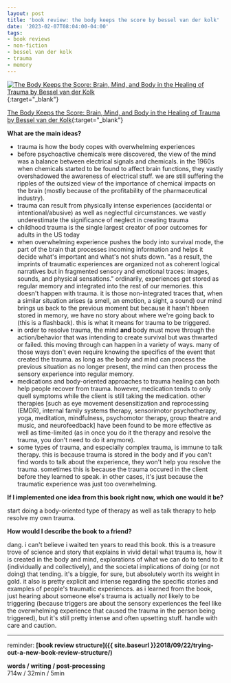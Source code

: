 ```yaml
---
layout: post
title: 'book review: the body keeps the score by bessel van der kolk'
date: '2023-02-07T08:04:00-04:00'
tags:
- book reviews
- non-fiction
- bessel van der kolk
- trauma
- memory
--- 
```



[![The Body Keeps the Score: Brain, Mind, and Body in the Healing of Trauma by Bessel van der Kolk](https://images-na.ssl-images-amazon.com/images/S/compressed.photo.goodreads.com/books/1652203391i/24611788.jpg)](https://www.goodreads.com/book/show/24611788-the-body-keeps-the-score){:target="_blank"}

[The Body Keeps the Score: Brain, Mind, and Body in the Healing of Trauma by Bessel van der Kolk](https://www.goodreads.com/book/show/24611788-the-body-keeps-the-score){:target="_blank"}

<b>What are the main ideas?</b> 

* trauma is how the body copes with overwhelming experiences
* before psychoactive chemicals were discovered, the view of the mind was a balance between electrical signals and chemicals. in the 1960s when chemicals started to be found to affect brain functions, they vastly overshadowed the awareness of electrical stuff. we are still suffering the ripples of the outsized view of the importance of chemical impacts on the brain (mostly because of the profitability of the pharmaceutical industry). 
* trauma can result from physically intense experiences (accidental or intentional/abusive) as well as neglectful circumstances. we vastly underestimate the significance of neglect in creating trauma
* childhood trauma is the single largest creator of poor outcomes for adults in the US today
* when overwhelming experience pushes the body into survival mode, the part of the brain that processes incoming information and helps it decide what's important and what's not shuts down. "as a result, the imprints of traumatic experiences are organized not as coherent logical narratives but in fragmented sensory and emotional traces: images, sounds, and physical sensations." ordinarily, experiences get stored as regular memory and integrated into the rest of our memories. this doesn't happen with trauma. it is those non-integrated traces that, when a similar situation arises (a smell, an emotion, a sight, a sound) our mind brings us back to the previous moment but because it hasn't hbeen stored in memory, we have no story about where we're going back to (this is a flashback). this is what it means for trauma to be triggered. 
* in order to resolve trauma, the mind **and** body must move through the action/behavior that was intending to create survival but was thwarted or failed. this moving through can happen in a variety of ways. many of those ways don't even require knowing the specifics of the event that created the trauma. as long as the body and mind can process the previous situation as no longer present, the mind can then process the sensory experience into regular memory. 
* medications and body-oriented approaches to trauma healing can both help people recover from trauma. however, medication tends to only quell symptoms while the client is still taking the medication. other therapies [such as eye movement desensitization and reprocessing (EMDR), internal family systems therapy, sensorimotor psychotherapy, yoga, meditation, mindfulness, psychomotor therapy, group theatre and music, and neurofeedback] have been found to be more effective as well as time-limited (as in once you do it the therapy and resolve the trauma, you don't need to do it anymore). 
* some types of trauma, and especially complex trauma, is immune to talk therapy. this is because trauma is stored in the body and if you can't find words to talk about the experience, they won't help you resolve the trauma. sometimes this is because the trauma occured in the client before they learned to speak. in other cases, it's just because the traumatic experience was just too overwhelming. 




<b>If I implemented one idea from this book right now, which one would it be?</b>

start doing a body-oriented type of therapy as well as talk therapy to help resolve my own trauma. 


<b>How would I describe the book to a friend?</b>

dang. i can't believe i waited ten years to read this book. this is a treasure trove of science and story that explains in vivid detail what trauma is, how it is created in the body and mind, explorations of what we can do to tend to it (individually and collectively), and the societal implications of doing (or not doing) that tending. it's a biggie, for sure, but absolutely worth its weight in gold. it also is pretty explicit and intense regarding the specific stories and examples of people's traumatic experiences. as i learned from the book, just hearing about someone else's trauma is actually *not* likely to be triggering (because triggers are about the sensory experiences the feel like the overwhelming experience that caused the trauma in the person being triggered), but it's still pretty intense and often upsetting stuff. handle with care and caution. 

---

reminder: **[book review structure]({{ site.baseurl }}2018/09/22/trying-out-a-new-book-review-structure/)**


<!-- &#042; = asterisk -->
<!-- &#039; = single quote '-->

**words / writing / post-processing**  
714w / 32min / 5min